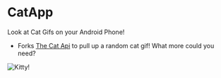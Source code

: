 CatApp
======

Look at Cat Gifs on your Android Phone!

* Forks [The Cat Api](http://thecatapi.com/) to pull up a random cat gif! What more could you need?



![Kitty!](http://thecatapi.com/api/images/get?format=src&type=gif)
